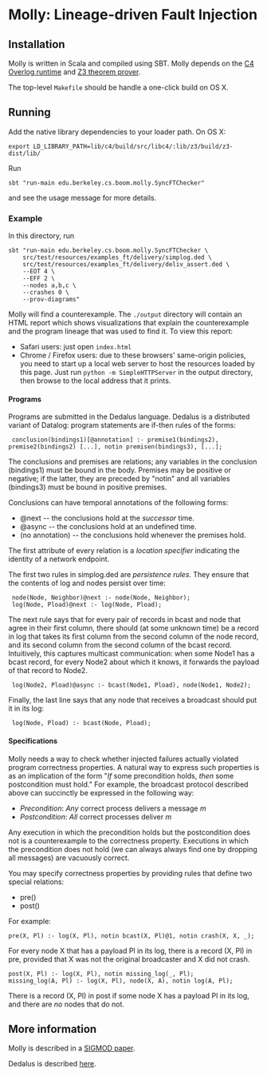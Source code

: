 # Molly: Lineage-driven Fault Injection

## Installation

Molly is written in Scala and compiled using SBT.  Molly depends on the [C4 Overlog runtime](https://github.com/bloom-lang/c4) and [Z3 theorem prover](https://z3.codeplex.com/).

The top-level `Makefile` should be handle a one-click build on OS X.


## Running

Add the native library dependencies to your loader path.  On OS X:

```
export LD_LIBRARY_PATH=lib/c4/build/src/libc4/:lib/z3/build/z3-dist/lib/
```

Run

```
sbt "run-main edu.berkeley.cs.boom.molly.SyncFTChecker"
```

and see the usage message for more details.

### Example

In this directory, run

```
sbt "run-main edu.berkeley.cs.boom.molly.SyncFTChecker \
	src/test/resources/examples_ft/delivery/simplog.ded \
	src/test/resources/examples_ft/delivery/deliv_assert.ded \
	--EOT 4 \
	--EFF 2 \
	--nodes a,b,c \
	--crashes 0 \
	--prov-diagrams"
```

Molly will find a counterexample.  The `./output` directory will contain an HTML report which shows visualizations that explain the counterexample and the program lineage that was used to find it.  To view this report:

- Safari users: just open `index.html`
- Chrome / Firefox users: due to these browsers' same-origin policies, you need to start up a local web server to host the resources loaded by this page.  Just run `python -m SimpleHTTPServer` in the output directory, then browse to the local address that it prints.


#### Programs

Programs are submitted in the Dedalus language.  Dedalus is a distributed variant of Datalog: program statements are if-then rules of the forms:

     conclusion(bindings1)[@annotation] :- premise1(bindings2), premise2(bindings2) [...], notin premisen(bindings3), [...];
     
The conclusions and premises are relations; any variables in the conclusion (bindings1) must be bound in the body. Premises may be positive or negative; if the latter, they are preceded by "notin" and all variables (bindings3) must be bound
in positive premises.

Conclusions can have temporal annotations of the following forms:

 * @next -- the conclusions hold at the *successor* time.
 * @async -- the conclusions hold at an undefined time.
 * (no annotation) -- the conclusions hold whenever the premises hold.
 
The first attribute of every relation is a *location specifier* indicating the identity of a network endpoint.

The first two rules in simplog.ded are *persistence rules*.  They ensure that the contents of log and nodes persist over time:

     node(Node, Neighbor)@next :- node(Node, Neighbor);
     log(Node, Pload)@next :- log(Node, Pload);

The next rule says that for every pair of records in bcast and node that agree in their first column, there should (at some
unknown time) be a record in log that takes its first column from the second column of the node record, and its second column
from the second column of the bcast record.  Intuitively, this captures multicast communication: when some Node1 has a bcast record, for
every Node2 about which it knows, it forwards the payload of that record to Node2.

     log(Node2, Pload)@async :- bcast(Node1, Pload), node(Node1, Node2);


Finally, the last line says that any node that receives a broadcast should put it in its log:

     log(Node, Pload) :- bcast(Node, Pload);

#### Specifications

Molly needs a way to check whether injected failures actually violated program correctness properties.  A natural way to express such properties is as an implication of the form "*If* some precondition holds, *then* some postcondition must hold."  For example, the broadcast protocol described above can succinctly be expressed in the following way:

 * _Precondition_: *Any* correct process delivers a message *m*
 * _Postcondition_: *All* correct processes deliver *m*
 
Any execution in which the precondition holds but the postcondition does not is a counterexample to the correctness property.  Executions in which the precondition does not hold (we can always always find one by dropping all messages) are vacuously correct.


You may specify correctness properties by providing rules that define two special relations:

 * pre() 
 * post()
 
For example:

    pre(X, Pl) :- log(X, Pl), notin bcast(X, Pl)@1, notin crash(X, X, _);

For every node X that has a payload Pl in its log, there is a record (X, Pl) in pre, provided that X was not the original broadcaster and X did not crash.

    post(X, Pl) :- log(X, Pl), notin missing_log(_, Pl);
    missing_log(A, Pl) :- log(X, Pl), node(X, A), notin log(A, Pl);
    
There is a record (X, Pl) in post if some node X has a payload Pl in its log, and there are *no* nodes that do not.
    
    
## More information

Molly is described in a [SIGMOD paper](http://people.ucsc.edu/~palvaro/molly.pdf).

Dedalus is described [here](http://www.eecs.berkeley.edu/Pubs/TechRpts/2009/EECS-2009-173.html).


